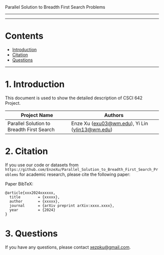 
Parallel Solution to Breadth First Search Problems

---



---

# Contents

- [Introduction](#1-introduction)
- [Citation](#2-citation)
- [Questions](#3-questions)


---

# 1. Introduction

This document is used to show the detailed description of CSCI 642 Project.
 
| Project Name | Authors                                        |
| ---- |------------------------------------------------|
| Parallel Solution to Breadth First Search | Enze Xu (exu03@wm.edu), Yi Lin (ylin13@wm.edu) |

# 2. Citation

If you use our code or datasets from `https://github.com/EnzeXu/Parallel_Solution_to_Breadth_First_Search_Problems` for academic research, please cite the following paper:

Paper BibTeX:

```
@article{xxx2024xxxxxx,
  title        = {xxxxx},
  author       = {xxxxx},
  journal      = {arXiv preprint arXiv:xxxx.xxxx},
  year         = {2024}
}
```

# 3. Questions

If you have any questions, please contact xezpku@gmail.com.
